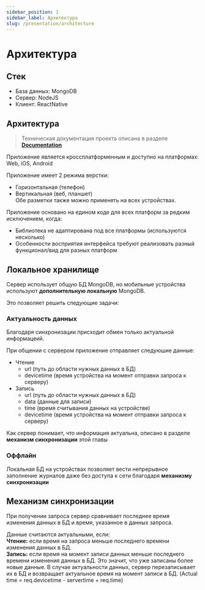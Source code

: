 ```yaml
---
sidebar_position: 1
sidebar_label: Архитектура
slug: /presentation/architecture
---
```


# Архитектура

## Стек

*  База данных: MongoDB
*  Сервер: NodeJS
*  Клиент: ReactNative
  
## Архитектура

> Техническая документация проекта описана в разделе **[Documentation](http://localhost:3002/docs/documentation)**

Приложение является кроссплатформенным и доступно на платформах: Web, iOS, Android

Приложение имеет 2 режима верстки: 
* Горизонтальная (телефон)  
* Вертикальная (веб, планшет)  
Обе разметки также можно применять на всех устройствах.   

Приложение основано на едином коде для всех платформ за редким исключением, когда:
* Библиотека не адаптирована под все платформы (используются несколько)
* Особенности восприятия интерфейса требуют реализовать разный функционал/вид для разных платформ
  

## Локальное хранилище
  
Сервер использует общую БД MongoDB, но мобильные устройства используют **дополнительную локальную** MongoDB.   

Это позволяет решить следующие задачи:  
  
### Актуальность данных

Благодаря синхронизации присходит обмен только актуальной информацеий.

При общении с сервером приложение отправляет следуюшие данные:
* Чтение
  * url (путь до области нужных данных в БД)
  * devicetime (время устройства на момент отправки запроса к серверу)
* Запись
  * url (путь до области нужных данных в БД)
  * data (данные для записи)
  * time (время считывания данных на устройстве)
  * devicetime (время устройства на момент отправки запроса к серверу)

Как сервер понимает, что информация актуальна, описано в разделе **механизм синхронизации** этой главы

### Оффлайн

Локальная БД на устройствах позволяет вести непрерывное заполнение журналов даже без доступа к сети благодаря **механизму синхронизации**

## Механизм синхронизации

При получении запроса сервер сравнивает последнее время изменения данных в БД и время, указанное в данных запроса.  

Данные считаются актуальными, если:   
**Чтение:** если время на запроса меньше последнего времени изменения данных в БД.  
**Запись:** если время на момент записи данных меньше последнего времени изменения данных в БД. Это значит, что уже записаны более новые данные. 
В случае актуальности данных, сервер перезаписывает их в БД и возвращает актуальное время на момент записи в БД. (Actual time = req.devicetime - servertime + req.time)
